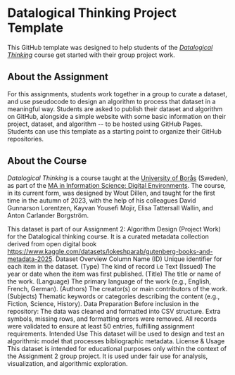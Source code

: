 # Datalogical Thinking Project Template
This GitHub template was designed to help students of the [*Datalogical Thinking*](https://www.hb.se/globalassets/global/international-office/kursplaner-ischool/ht23_datalogical-thinking-c3mdt1.pdf) course get started with their group project work. 

## About the Assignment
For this assignments, students work together in a group to curate 
a dataset, and use pseudocode to design an algorithm to process that dataset in a meaningful way. Students are asked to publish their dataset and algorithm on GitHub, alongside a simple website with some basic information on their project, dataset, and algorithm -- to be hosted using GitHub Pages. Students can use this template as a starting point to organize their GitHub repositories.

## About the Course
*Datalogical Thinking* is a course taught at the [University of Borås](https://www.hb.se) (Sweden), as part of the [MA in Information Science: Digital Environments](https://www.hb.se/en/international-student/program/programmes/masters-programme-in-information-science-digital-environments/). The course, in its current form, was designed by Wout Dillen, and taught for the first time in the autumn of 2023, with the help of his colleagues David Gunnarson Lorentzen, Kayvan Yousefi Mojir, Elisa Tattersall Wallin, and Anton Carlander Borgström.

This dataset is part of our Assignment 2: Algorithm Design (Project Work) for the Datalogical thinking course. It is a curated metadata collection derived from open digital book https://www.kaggle.com/datasets/lokeshparab/gutenberg-books-and-metadata-2025.
Dataset Overview
Column Name (ID)
Unique identifier for each item in the dataset.
(Type)
The kind of record i.e Text
(Issued)
The year or date when the item was first published.
(Title)
The title or name of the work.
(Language)
The primary language of the work (e.g., English, French, German).
(Authors)
The creator(s) or main contributors of the work.
(Subjects)
Thematic keywords or categories describing the content (e.g., Fiction, Science, History).
Data Preparation
Before inclusion in the repository:
The data was cleaned and formatted into CSV structure.
Extra symbols, missing rows, and formatting errors were removed.
All records were validated to ensure at least 50 entries, fulfilling assignment requirements.
Intended Use
This dataset will be used to design and test an algorithmic model that processes bibliographic metadata.
License & Usage
This dataset is intended for educational purposes only within the context of the Assignment 2 group project.
 It is used under fair use for analysis, visualization, and algorithmic exploration.

